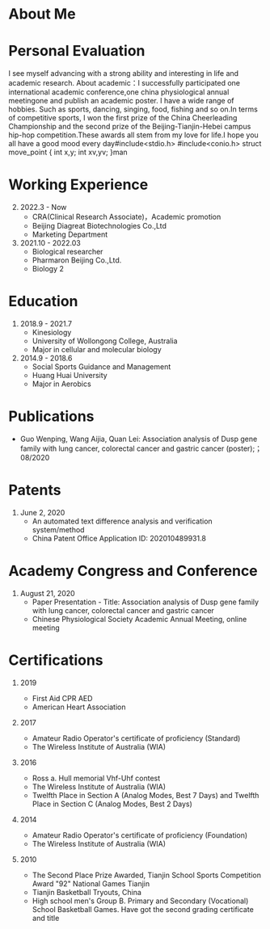 # About Me

# Personal Evaluation
I see myself advancing with a strong ability and interesting in life and academic research. About academic：I successfully participated one international academic conference,one china physiological annual meetingone and publish an academic poster. I have a wide range of hobbies. Such as sports, dancing, singing, food, fishing and so on.In terms of competitive sports, I won the first prize of the China Cheerleading Championship and the second prize of the Beijing-Tianjin-Hebei campus hip-hop competition.These awards all stem from my love for life.I hope you all have a good mood every day#include<stdio.h>
#include<conio.h>
struct move_point
{
int x,y;
int xv,yv;
}man


# Working Experience
2. 2022.3 - Now
	* CRA(Clinical Research Associate)，Academic promotion
	* Beijing Diagreat Biotechnologies Co.,Ltd
	* Marketing Department
3. 2021.10 - 2022.03
	* Biological researcher 
	* Pharmaron Beijing Co.,Ltd.
	* Biology 2

# Education
1. 2018.9 - 2021.7
	* Kinesiology 
	* University of Wollongong College, Australia
	* Major in cellular and molecular biology  
2. 2014.9 - 2018.6
	* Social Sports Guidance and Management
	* Huang Huai University 
	* Major in Aerobics
# Publications
* Guo Wenping, Wang Aijia, Quan Lei: Association analysis of Dusp gene family with lung cancer, colorectal cancer and gastric cancer (poster);；08/2020

# Patents
1. June 2, 2020
	* An automated text difference analysis and verification system/method
	* China Patent Office Application ID: 202010489931.8

# Academy Congress and Conference
1. August 21, 2020
	* Paper Presentation - Title: Association analysis of Dusp gene family with lung cancer, colorectal cancer and gastric cancer
	* Chinese Physiological Society Academic Annual Meeting, online meeting

# Certifications
1. 2019
	* First Aid CPR AED
	* American Heart Association
2. 2017
	* Amateur Radio Operator's certificate of proficiency (Standard)
	* The Wireless Institute of Australia (WIA)
3. 2016
	* Ross a. Hull memorial Vhf-Uhf contest
	* The Wireless Institute of Australia (WIA)
	* Twelfth Place in Section A (Analog Modes, Best 7 Days) and Twelfth Place in Section C (Analog Modes, Best 2 Days)

4. 2014
	* Amateur Radio Operator's certificate of proficiency (Foundation)
	* The Wireless Institute of Australia (WIA)
5. 2010
	* The Second Place Prize Awarded, Tianjin School Sports Competition Award "92" National Games Tianjin
	* Tianjin Basketball Tryouts, China
	* High school men's Group B. Primary and Secondary (Vocational) School Basketball Games. Have got the second grading certificate and title






